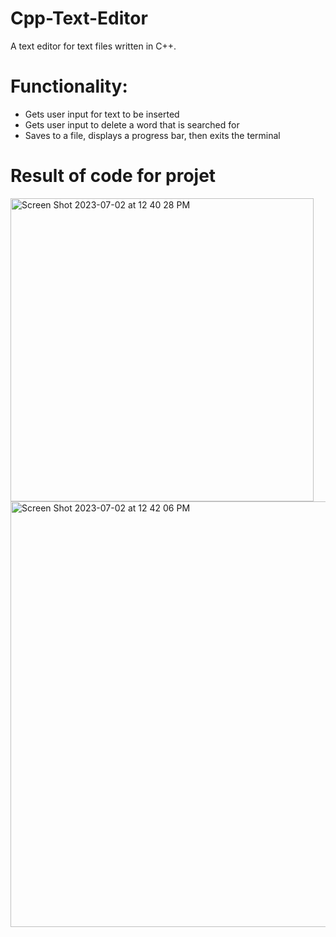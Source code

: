 # Cpp-Text-Editor
A text editor for text files written in C++.

# Functionality: 
  - Gets user input for text to be inserted
  - Gets user input to delete a word that is searched for
  - Saves to a file, displays a progress bar, then exits the terminal

# Result of code for projet
<img width="485" alt="Screen Shot 2023-07-02 at 12 40 28 PM" src="https://github.com/Coding4life92/Cpp-Text-Editor/assets/50407744/54980f81-6c19-4df3-bdb5-66df2567b285">
<img width="681" alt="Screen Shot 2023-07-02 at 12 42 06 PM" src="https://github.com/Coding4life92/Cpp-Text-Editor/assets/50407744/caa401e3-68da-4a6f-bee0-a10a3db90e0f">
